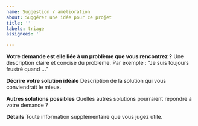 ```yaml
---
name: Suggestion / amélioration
about: Suggérer une idée pour ce projet
title: ''
labels: triage
assignees: ''

---
```


**Votre demande est elle liée à un problème que vous rencontrez ?**
Une description claire et concise du problème. Par exemple : "Je suis toujours frustré quand ..."

**Décrire votre solution idéale**
Description de la solution qui vous conviendrait le mieux. 

**Autres solutions possibles**
Quelles autres solutions pourraient répondre à votre demande ? 

**Détails**
Toute information supplémentaire que vous jugez utile.
